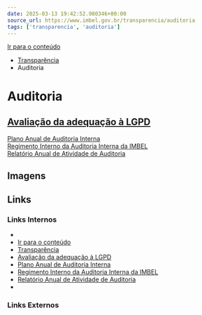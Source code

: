 ```yaml
---
date: 2025-03-13 19:42:52.980346+00:00
source_url: https://www.imbel.gov.br/transparencia/auditoria
tags: ['transparencia', 'auditoria']
---
```


[](https://www.imbel.gov.br/transparencia/auditoria)
[Ir para o conteúdo](https://www.imbel.gov.br/transparencia/auditoria#conteudo)
  * [ Transparência](https://www.imbel.gov.br/transparencia)
  * Auditoria


# Auditoria
[ Avaliação da adequação à LGPD](https://www.imbel.gov.br/transparencia/auditoria/avaliacao_da_adequacao_a_lgpd)  
---  
[ Plano Anual de Auditoria Interna](https://www.imbel.gov.br/transparencia/auditoria/plano_anual_de_auditoria_interna)  
[ Regimento Interno da Auditoria Interna da IMBEL](https://www.imbel.gov.br/transparencia/auditoria/regimento_interno_da_auditoria_interna_da_imbel)  
[ Relatório Anual de Atividade de Auditoria](https://www.imbel.gov.br/transparencia/auditoria/relatorio_anual_de_atividade_de_auditoria)  
[ ](https://www.imbel.gov.br/transparencia/auditoria#home)


## Imagens



## Links

### Links Internos

- [](https://www.imbel.gov.br/transparencia/auditoria)
- [Ir para o conteúdo](https://www.imbel.gov.br/transparencia/auditoria#conteudo)
- [Transparência](https://www.imbel.gov.br/transparencia)
- [Avaliação da adequação à LGPD](https://www.imbel.gov.br/transparencia/auditoria/avaliacao_da_adequacao_a_lgpd)
- [Plano Anual de Auditoria Interna](https://www.imbel.gov.br/transparencia/auditoria/plano_anual_de_auditoria_interna)
- [Regimento Interno da Auditoria Interna da IMBEL](https://www.imbel.gov.br/transparencia/auditoria/regimento_interno_da_auditoria_interna_da_imbel)
- [Relatório Anual de Atividade de Auditoria](https://www.imbel.gov.br/transparencia/auditoria/relatorio_anual_de_atividade_de_auditoria)
- [](https://www.imbel.gov.br/transparencia/auditoria#home)

### Links Externos


